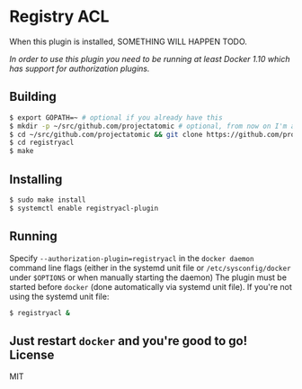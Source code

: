 Registry ACL
=
When this plugin is installed, SOMETHING WILL HAPPEN TODO.

_In order to use this plugin you need to be running at least Docker 1.10 which
has support for authorization plugins._

Building
-
```sh
$ export GOPATH=~ # optional if you already have this
$ mkdir -p ~/src/github.com/projectatomic # optional, from now on I'm assuming GOPATH=~
$ cd ~/src/github.com/projectatomic && git clone https://github.com/projectatomic/registryacl
$ cd registryacl
$ make
```
Installing
-
```sh
$ sudo make install
$ systemctl enable registryacl-plugin
```
Running
-
Specify `--authorization-plugin=registryacl` in the `docker daemon` command line
flags (either in the systemd unit file or `/etc/sysconfig/docker` under `$OPTIONS`
or when manually starting the daemon)
The plugin must be started before `docker` (done automatically via systemd unit file).
If you're not using the systemd unit file:
```sh
$ registryacl &
```
Just restart `docker` and you're good to go!
License
-
MIT
